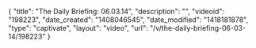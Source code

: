 {
    "title": "The Daily Briefing: 06.03.14",
    "description": "",
    "videoid": "198223",
    "date_created": "1408046545",
    "date_modified": "1418181878",
    "type": "captivate",
    "layout": "video",
    "url": "\/v\/the-daily-briefing-06-03-14\/198223"
}